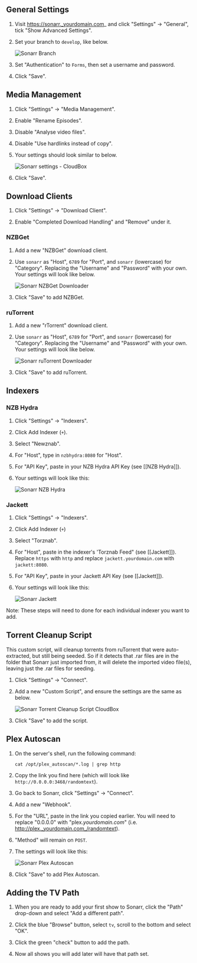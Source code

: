 ## General Settings

1. Visit https://sonarr._yourdomain.com_ and click "Settings" -> "General", tick "Show Advanced Settings".
1. Set your branch to `develop`, like below.

    ![Sonarr Branch](http://i.imgur.com/JdQQlzS.png)

1. Set "Authentication" to `Forms`, then set a username and password.
1. Click "Save".



## Media Management

1. Click "Settings" -> "Media Management".
1. Enable "Rename Episodes".
1. Disable "Analyse video files".
1. Disable "Use hardlinks instead of copy".
1. Your settings should look similar to below.

    ![Sonarr settings - CloudBox](http://i.imgur.com/hURmo6Y.png)

1. Click "Save".



## Download Clients

1. Click "Settings" -> "Download Client".

1. Enable "Completed Download Handling" and "Remove" under it.

### NZBGet

1. Add a new "NZBGet" download client. 
1. Use `sonarr` as "Host", `6789` for "Port", and `sonarr` (lowercase) for "Category". Replacing the "Username" and "Password" with your own. Your settings will look like below.

    ![Sonarr NZBGet Downloader](http://i.imgur.com/EhOFFxK.png)

1. Click "Save" to add NZBGet.


### ruTorrent

1. Add a new "rTorrent" download client.
1. Use `sonarr` as "Host", `6789` for "Port", and `sonarr` (lowercase) for "Category". Replacing the "Username" and "Password" with your own. Your settings will look like below.
 
    ![Sonarr ruTorrent Downloader](http://i.imgur.com/kE701JT.png)

1. Click "Save" to add ruTorrent.



## Indexers

### NZB Hydra

1. Click "Settings" -> "Indexers".
1. Click Add Indexer (`+`).
1. Select "Newznab".  
1. For "Host", type in `nzbhydra:8080` for "Host".
1. For "API Key", paste in your NZB Hydra API Key (see [[NZB Hydra]]).
1. Your settings will look like this:
 
    ![Sonarr NZB Hydra](http://i.imgur.com/C05pVkA.png)

### Jackett

1. Click "Settings" -> "Indexers".

1. Click Add Indexer (`+`) 

1. Select "Torznab".  

1. For "Host", paste in the indexer's 'Torznab Feed" (see [[Jackett]]). Replace `https` with `http` and replace `jackett.yourdomain.com` with `jackett:8080`.

1. For "API Key", paste in your Jackett API Key (see [[Jackett]]).

1. Your settings will look like this: 

    ![Sonarr Jackett](http://i.imgur.com/DcmVyUC.png)

Note: These steps will need to done for each individual indexer you want to add. 




## Torrent Cleanup Script

This custom script, will cleanup torrents from ruTorrent that were auto-extracted, but still being seeded. So if it detects that .rar files are in the folder that Sonarr just imported from, it will delete the imported video file(s), leaving just the .rar files for seeding.

1. Click "Settings" -> "Connect".

1. Add a new "Custom Script", and ensure the settings are the same as below. 

    ![Sonarr Torrent Cleanup Script CloudBox](http://i.imgur.com/nNkMLdB.png)


1. Click "Save" to add the script. 


## Plex Autoscan
1. On the server's shell, run the following command: 

    ```
    cat /opt/plex_autoscan/*.log | grep http
    ```
1. Copy the link you find here (which will look like `http://0.0.0.0:3468/randomtext`). 

1. Go back to Sonarr, click "Settings" -> "Connect".

1. Add a new "Webhook".

1. For the "URL", paste in the link you copied earlier. You will need to replace "0.0.0.0" with "plex._yourdomain.com_" (i.e. http://plex._yourdomain.com_/randomtext). 

1. "Method" will remain on `POST`.

1. The settings will look like this:

    ![Sonarr Plex Autoscan](http://i.imgur.com/NzkDVPN.png)


1. Click "Save" to add Plex Autoscan. 

## Adding the TV Path
1. When you are ready to add your first show to Sonarr, click the "Path" drop-down and select "Add a different path". 

1. Click the blue "Browse" button, select `tv`, scroll to the bottom and select "OK".

1. Click the green "check" button to add the path.

1. Now all shows you will add later will have that path set.
